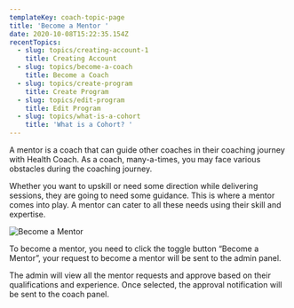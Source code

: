 ```yaml
---
templateKey: coach-topic-page
title: 'Become a Mentor '
date: 2020-10-08T15:22:35.154Z
recentTopics:
  - slug: topics/creating-account-1
    title: Creating Account
  - slug: topics/become-a-coach
    title: Become a Coach
  - slug: topics/create-program
    title: Create Program
  - slug: topics/edit-program
    title: Edit Program
  - slug: topics/what-is-a-cohort
    title: 'What is a Cohort? '
---
```

A mentor is a coach that can guide other coaches in their coaching journey with Health Coach. As a coach, many-a-times, you may face various obstacles during the coaching journey. 

Whether you want to upskill or need some direction while delivering sessions, they are going to need some guidance. This is where a mentor comes into play. A mentor can cater to all these needs using their skill and expertise.

![Become a Mentor](/img/coach-profile-i.png "Become a Mentor")

To become a mentor, you need to click the toggle button “Become a Mentor”, your request to become a mentor will be sent to the admin panel. 


The admin will view all the mentor requests and approve based on their qualifications and experience. 
Once selected, the approval notification will be sent to the coach panel.
